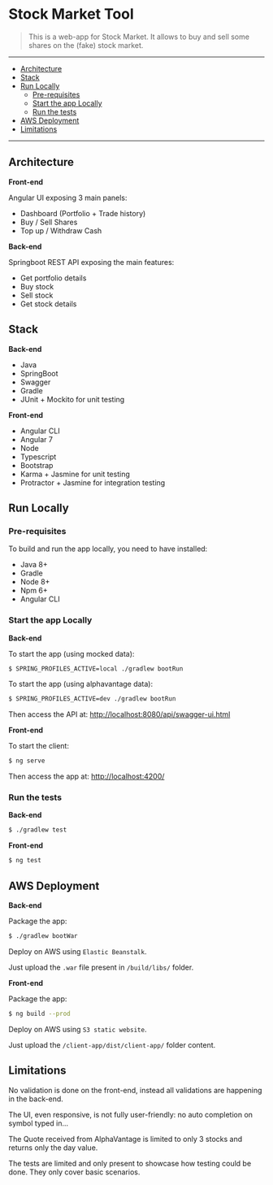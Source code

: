 # Stock Market Tool

> This is a web-app for Stock Market. It allows to buy and sell some shares on the (fake) stock market.

___

- [Architecture](#architecture)
- [Stack](#stack)
- [Run Locally](#run-locally)
    - [Pre-requisites](#pre-requisites)
    - [Start the app Locally](#start-the-app-locally)
    - [Run the tests](#run-the-tests)
- [AWS Deployment](#aws-deployment)
- [Limitations](#limitations)
___


## Architecture

**Front-end**

Angular UI exposing 3 main panels:
- Dashboard  (Portfolio + Trade history)
- Buy / Sell Shares
- Top up / Withdraw Cash

**Back-end**

Springboot REST API exposing the main features:
- Get portfolio details
- Buy stock
- Sell stock
- Get stock details


## Stack

**Back-end**

- Java
- SpringBoot
- Swagger
- Gradle
- JUnit + Mockito for unit testing

**Front-end**

- Angular CLI
- Angular 7
- Node
- Typescript
- Bootstrap
- Karma + Jasmine for unit testing
- Protractor + Jasmine for integration testing


## Run Locally

### Pre-requisites

To build and run the app locally, you need to have installed:
- Java 8+
- Gradle
- Node 8+
- Npm 6+
- Angular CLI

### Start the app Locally

**Back-end**

To start the app (using mocked data):
```bash
$ SPRING_PROFILES_ACTIVE=local ./gradlew bootRun
```

To start the app (using alphavantage data):
```bash
$ SPRING_PROFILES_ACTIVE=dev ./gradlew bootRun
```

Then access the API at: [http://localhost:8080/api/swagger-ui.html](http://localhost:8080/api/swagger-ui.html)


**Front-end**

To start the client:
```bash
$ ng serve
```

Then access the app at: [http://localhost:4200/](http://localhost:4200/)

### Run the tests

**Back-end**

```bash
$ ./gradlew test
```

**Front-end**

```bash
$ ng test
```


## AWS Deployment

**Back-end**

Package the app:
```bash
$ ./gradlew bootWar
```

Deploy on AWS using `Elastic Beanstalk`. 

Just upload the `.war` file present in `/build/libs/` folder.

**Front-end**

Package the app:
```bash
$ ng build --prod
```

Deploy on AWS using `S3 static website`.

Just upload the `/client-app/dist/client-app/` folder content.


## Limitations

No validation is done on the front-end, instead all validations are happening in the back-end.

The UI, even responsive, is not fully user-friendly: no auto completion on symbol typed in...

The Quote received from AlphaVantage is limited to only 3 stocks and returns only the day value.

The tests are limited and only present to showcase how testing could be done. They only cover basic scenarios.